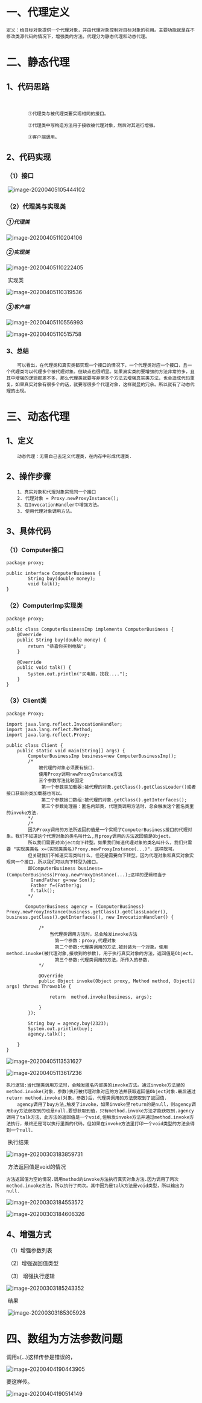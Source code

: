 # 一、代理定义

```
定义：给目标对象提供一个代理对象，并由代理对象控制对目标对象的引用。主要功能就是在不修改类源代码的情况下，增强类的方法。代理分为静态代理和动态代理。
```

# 二、静态代理

## 	1、代码思路

​		

```
		①代理类与被代理类要实现相同的接口。

		②代理类中写构造方法用于接收被代理对象，然后对其进行增强。

		③客户端调用。
```



## 	2、代码实现

### 		（1）接口

​	![image-20200405105444102](..\img\image-20200405105444102.png)

### 		（2）代理类与实现类

##### 				①代理类

![image-20200405110204106](..\img\image-20200405110204106.png)

##### 				②实现类

![image-20200405110222405](..\img\image-20200405110222405.png)

​				实现类

![image-20200405110319536](..\img\image-20200405110319536.png)

##### 				③客户端

![image-20200405110556993](..\img\image-20200405110428186.png)



![image-20200405110515758](..\img\image-20200405110515758.png)

### 3、总结

```
	可以看出，在代理类和真实类都实现一个接口的情况下，一个代理类对应一个接口，且一个代理类可以代理多个被代理对象。但缺点也很明显。如果真实类的要增强的方法非常的多，且其中增强的逻辑都差不多，那么代理类就要写非常多个方法去增强真实类方法，也会造成代码重复。如果真实对象有很多个的话，就要写很多个代理对象，这样就显的冗余。所以就有了动态代理的出现。
```

# 三、动态代理

## 	1、定义

```
	动态代理：无需自己去定义代理类，在内存中形成代理类.
```

## 	2、操作步骤

		1、真实对象和代理对象实现同一个接口
		2. 代理对象 = Proxy.newProxyInstance();
		3、在InvocationHandler中增强方法。
		3. 使用代理对象调用方法。

## 	3、具体代码

### 			（1）Computer接口

```
package proxy;

public interface ComputerBusiness {
        String buy(double money);
        void talk();
}

```

### 			（2）ComputerImp实现类

```
package proxy;

public class ComputerBusinessImp implements ComputerBusiness {
    @Override
    public String buy(double money) {
        return "恭喜你买到电脑";
    }

    @Override
    public void talk() {
        System.out.println("买电脑，找我....");
    }
}

```

### 			（3）Client类

```
package Proxy;

import java.lang.reflect.InvocationHandler;
import java.lang.reflect.Method;
import java.lang.reflect.Proxy;

public class Client {
    public static void main(String[] args) {
        ComputerBusinessImp business=new ComputerBusinessImp();
        /*
            被代理的对象必须要有接口.
            使用Proxy调用newProxyInstance方法
            三个参数写法比较固定
             第一个参数类加载器:被代理的对象.getClass().getClassLoader()或者接口获取的类加载器也可以。
             第二个参数接口数组:被代理的对象.getClass().getInterfaces();
             第三个参数处理器：匿名内部类，代理类调用方法时，总会触发这个匿名类里的invoke方法.
        */
        /*
        因为Proxy调用的方法所返回的值是一个实现了ComputerBusiness接口的代理对象。我们不知道这个代理对象的类名叫什么,且proxy调用的方法返回值是Object，
        所以我们需要对Object向下转型。如果我们知道代理对象的类名叫什么，我们只需要 "实现类类名 x=(实现类类名)Proxy.newProxyInstance(...)"，这样既可。
        但关键我们不知道实现类叫什么，但还是需要向下转型。因为代理对象和真实对象实现同一个接口，所以我们可以向下转型为接口。
        即ComputerBusiness business=(ComputerBusiness)Proxy.newProxyInstance(...);这样的逻辑相当于
         GrandFather g=new Son();
      	 Father f=(Father)g;
      	 f.talk();
        */

       ComputerBusiness agency = (ComputerBusiness) Proxy.newProxyInstance(business.getClass().getClassLoader(), business.getClass().getInterfaces(), new InvocationHandler() {

            /*
                当代理类调用方法时，总会触发invoke方法
                  第一个参数：proxy,代理对象
                  第二个参数:代理类调用的方法.被封装为一个对象。使用method.invoke(被代理对象,接收到的参数)，用于执行真实对象的方法，返回值是Object。
                  第三个参数:代理类调用的方法，所传入的参数.
            */

            @Override
            public Object invoke(Object proxy, Method method, Object[] args) throws Throwable {

                return  method.invoke(business, args);

            }
        });

        String buy = agency.buy(2323);
        System.out.println(buy);
        agency.talk();

    }
}

```

![image-20200405113531627](..\img\image-20200405113531627.png)

![image-20200405113617236](..\img\image-20200405113617236.png)

```
执行逻辑:当代理类调用方法时，会触发匿名内部类的invoke方法。通过invoke方法里的method.invoke(对象，参数)执行被代理对象对应的方法并获取返回值Object对象.最后通过return method.invoke(对象，参数)后，代理类调用的方法获取到了返回值.
	agency调用了buy方法,触发了invoke，如果invoke里return的是null，则agency调用buy方法获取到的也是null.要想获取到值，只有method.invoke方法才能获取到.agency调用了talk方法，此方法的返回值是一个void,但触发invoke方法并通过method.invoke方法执行，最终还是可以执行里面的代码。但如果在invoke方法里打印一个void类型的方法会得到一个null. 
```

​					执行结果

![image-20200303183859731](..\img\image-20200303183859731.png)



​					方法返回值是void的情况

```
方法返回值为空的情况.调用method的invoke方法执行真实对象方法.因为调用了两次method.invoke方法，所以执行了两次。其中因为是talk方法是void类型，所以输出为null.
```



![image-20200303184553572](..\img\image-20200303184553572.png)

![image-20200303184606326](..\img\image-20200303184606326.png)

## 4、增强方式

​		（1）增强参数列表

​		（2）增强返回值类型

​		（3） 增强执行逻辑

![image-20200303185243352](..\img\image-20200303185243352.png)

​	结果

​	![image-20200303185305928](..\img\image-20200303185305928.png)

# 四、数组为方法参数问题

调用s(...)这样传参是错误的，

![image-20200404190443905](..\img\image-20200404190443905.png)

要这样传。

![image-20200404190514149](..\img\image-20200404190514149.png)